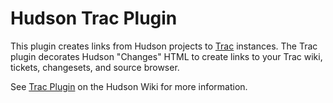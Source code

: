 Hudson Trac Plugin
===================

This plugin creates links from Hudson projects to [Trac](http://trac.edgewall.com/) instances.
The Trac plugin decorates Hudson "Changes" HTML to create links to your Trac wiki, tickets, changesets, and source browser.

See [Trac Plugin](http://wiki.hudson-ci.org/display/HUDSON/Trac+Plugin) on the Hudson Wiki for more information.
